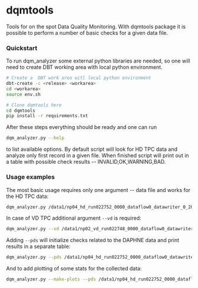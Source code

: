 # dqmtools
Tools for on the spot Data Quality Monitoring. With dqmtools package it is possible to perform a number of basic checks for a given data file. 

### Quickstart
To run dqm_analyzer some external python libraries are needed, so one will need to create DBT working area with local python environment.
```bash
# Create a  DBT work area witl local python environment
dbt-create -c <release> <workarea>
cd <workarea>
source env.sh

# Clone dqmtools here
cd dqmtools
pip install -r requirements.txt
```
After these steps everything should be ready and one can run
```bash
dqm_analyzer.py --help
```
to list available options.
By default script will look for HD TPC data and analyze only first record in a given file. When finished script will print out in a table with possible check results -- INVALID,OK,WARNING,BAD. 

### Usage examples
The most basic usage requires only one argument -- data file and works for the HD TPC data:
```bash
dqm_analyzer.py /data1/np04_hd_run022752_0000_dataflow0_datawriter_0_20230925T084543.hdf5.copied
```
In case of VD TPC additional argument `--vd` is required:
```bash
dqm_analyzer.py --vd /data1/np02_vd_run022748_0000_dataflow0_datawriter_0_20230925T074747.hdf5
```
Adding `--pds` will initialize checks related to the DAPHNE data and print results in a separate table:
```bash
dqm_analyzer.py --pds /data1/np04_hd_run022752_0000_dataflow0_datawriter_0_20230925T084543.hdf5.copied
```
And to add plotting of some stats for the collected data:
```bash
dqm_analyzer.py --make-plots --pds /data1/np04_hd_run022752_0000_dataflow0_datawriter_0_20230925T084543.hdf5.copied
```